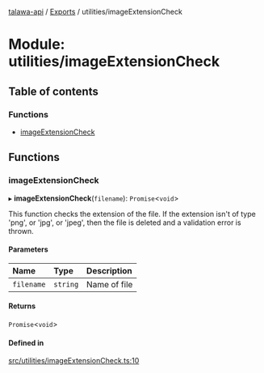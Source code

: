 [talawa-api](../README.md) / [Exports](../modules.md) / utilities/imageExtensionCheck

# Module: utilities/imageExtensionCheck

## Table of contents

### Functions

- [imageExtensionCheck](utilities_imageExtensionCheck.md#imageextensioncheck)

## Functions

### imageExtensionCheck

▸ **imageExtensionCheck**(`filename`): `Promise`\<`void`\>

This function checks the extension of the file.
If the extension isn't of type 'png', or 'jpg', or 'jpeg',
then the file is deleted and a validation error is thrown.

#### Parameters

| Name | Type | Description |
| :------ | :------ | :------ |
| `filename` | `string` | Name of file |

#### Returns

`Promise`\<`void`\>

#### Defined in

[src/utilities/imageExtensionCheck.ts:10](https://github.com/PalisadoesFoundation/talawa-api/blob/a2b0847/src/utilities/imageExtensionCheck.ts#L10)
